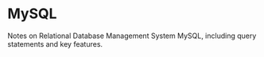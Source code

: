 # MySQL

Notes on Relational Database Management System MySQL, including query statements and key features.
